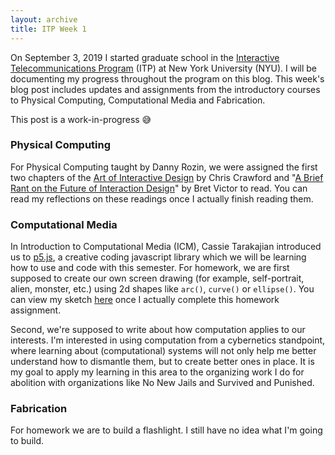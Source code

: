```yaml
---
layout: archive
title: ITP Week 1
---
```


On September 3, 2019 I started graduate school in the [Interactive Telecommunications Program](http://itp.nyu.edu) (ITP) at New York University (NYU). I will be documenting my progress throughout the program on this blog. This week's blog post includes updates and assignments from the introductory courses to Physical Computing, Computational Media and Fabrication.

This post is a work-in-progress 😅

### Physical Computing
For Physical Computing taught by Danny Rozin, we were assigned the first two chapters of the [Art of Interactive Design](http://proxy.library.nyu.edu/sso/skillport?context=4587) by Chris Crawford and "[A Brief Rant on the Future of Interaction Design](http://worrydream.com/ABriefRantOnTheFutureOfInteractionDesign/)" by Bret Victor to read. You can read my reflections on these readings once I actually finish reading them.

### Computational Media
In Introduction to Computational Media (ICM), Cassie Tarakajian introduced us to [p5.js](https://p5js.org), a creative coding javascript library which we will be learning how to use and code with this semester. For homework, we are first supposed to create our own screen drawing (for example, self-portrait, alien, monster, etc.) using 2d shapes like `arc()`, `curve()` or `ellipse()`. You can view my sketch [here](#) once I actually complete this homework assignment. 

Second, we're supposed to write about how computation applies to our interests. I'm interested in using computation from a cybernetics standpoint, where learning about (computational) systems will not only help me better understand how to dismantle them, but to create better ones in place. It is my goal to apply my learning in this area to the organizing work I do for abolition with organizations like No New Jails and Survived and Punished.


### Fabrication
For homework we are to build a flashlight. I still have no idea what I'm going to build.